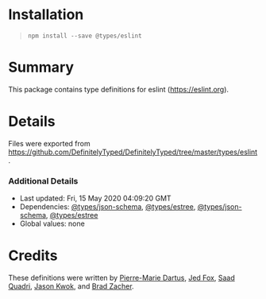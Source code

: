 # Installation
> `npm install --save @types/eslint`

# Summary
This package contains type definitions for eslint (https://eslint.org).

# Details
Files were exported from https://github.com/DefinitelyTyped/DefinitelyTyped/tree/master/types/eslint.

### Additional Details
 * Last updated: Fri, 15 May 2020 04:09:20 GMT
 * Dependencies: [@types/json-schema](https://npmjs.com/package/@types/json-schema), [@types/estree](https://npmjs.com/package/@types/estree), [@types/json-schema](https://npmjs.com/package/@types/json-schema), [@types/estree](https://npmjs.com/package/@types/estree)
 * Global values: none

# Credits
These definitions were written by [Pierre-Marie Dartus](https://github.com/pmdartus), [Jed Fox](https://github.com/j-f1), [Saad Quadri](https://github.com/saadq), [Jason Kwok](https://github.com/JasonHK), and [Brad Zacher](https://github.com/bradzacher).
